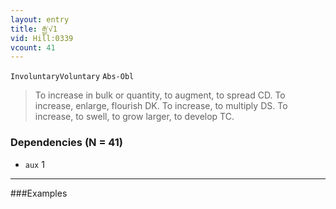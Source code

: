 ```yaml
---
layout: entry
title: རྒྱ་√1
vid: Hill:0339
vcount: 41
---
```

`InvoluntaryVoluntary` `Abs-Obl`
> To increase in bulk or quantity, to augment, to spread CD\.
 To increase, enlarge, flourish DK\.
 To increase, to multiply DS\.
 To increase, to swell, to grow larger, to develop TC\.

### Dependencies (N = 41)
* `aux` 1

---

###Examples



